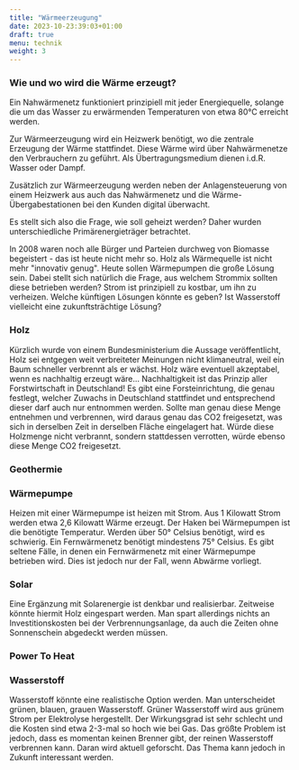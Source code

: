 ```yaml
---
title: "Wärmeerzeugung"
date: 2023-10-23:39:03+01:00
draft: true
menu: technik
weight: 3
---
```


### Wie und wo wird die Wärme erzeugt? 

Ein Nahwärmenetz funktioniert prinzipiell mit jeder Energiequelle, solange die um das Wasser zu erwärmenden Temperaturen von etwa 80°C erreicht werden.

Zur Wärmeerzeugung wird ein Heizwerk benötigt, wo die zentrale Erzeugung der Wärme stattfindet. Diese Wärme wird über Nahwärmenetze den Verbrauchern zu geführt. Als Übertragungsmedium dienen i.d.R. Wasser oder Dampf.

Zusätzlich zur Wärmeerzeugung werden neben der Anlagensteuerung von einem Heizwerk aus auch das Nahwärmenetz und die Wärme-Übergabestationen bei den Kunden digital überwacht.

Es stellt sich also die Frage, wie soll geheizt werden? Daher wurden unterschiedliche Primärenergieträger betrachtet.

In 2008 waren noch alle Bürger und Parteien durchweg von Biomasse begeistert - das ist heute nicht mehr so. Holz als Wärmequelle ist nicht mehr "innovativ genug". Heute sollen Wärmepumpen die große Lösung sein. Dabei stellt sich natürlich die Frage, aus welchem Strommix sollten diese betrieben werden? Strom ist prinzipiell zu kostbar, um ihn zu verheizen.
Welche künftigen Lösungen könnte es geben? Ist Wasserstoff vielleicht eine zukunftsträchtige Lösung?

### Holz

Kürzlich wurde von einem Bundesministerium die Aussage veröffentlicht, Holz sei entgegen weit verbreiteter Meinungen nicht klimaneutral, weil ein Baum schneller verbrennt als er wächst. Holz wäre eventuell akzeptabel, wenn es nachhaltig erzeugt wäre...
Nachhaltigkeit ist das Prinzip aller Forstwirtschaft in Deutschland! Es gibt eine Forsteinrichtung, die genau festlegt, welcher Zuwachs in Deutschland stattfindet und entsprechend dieser darf auch nur entnommen werden. Sollte man genau diese Menge entnehmen und verbrennen, wird daraus genau das CO2 freigesetzt, was sich in derselben Zeit in derselben Fläche eingelagert hat. Würde diese Holzmenge nicht verbrannt, sondern stattdessen verrotten, würde ebenso diese Menge CO2 freigesetzt.

### Geothermie

### Wärmepumpe

Heizen mit einer Wärmepumpe ist heizen mit Strom. Aus 1 Kilowatt Strom werden etwa 2,6 Kilowatt Wärme erzeugt.
Der Haken bei Wärmepumpen ist die benötigte Temperatur. Werden über 50° Celsius benötigt, wird es schwierig. Ein Fernwärmenetz benötigt mindestens 75° Celsius. Es gibt seltene Fälle, in denen ein Fernwärmenetz mit einer Wärmepumpe betrieben wird. Dies ist jedoch nur der Fall, wenn Abwärme vorliegt.

### Solar

Eine Ergänzung mit Solarenergie ist denkbar und realisierbar. Zeitweise könnte hiermit Holz eingespart werden. Man spart allerdings nichts an Investitionskosten bei der Verbrennungsanlage, da auch die Zeiten ohne Sonnenschein abgedeckt werden müssen.

### Power To Heat

### Wasserstoff

Wasserstoff könnte eine realistische Option werden. Man unterscheidet grünen, blauen, grauen Wasserstoff. Grüner Wasserstoff wird aus grünem Strom per Elektrolyse hergestellt. Der Wirkungsgrad ist sehr schlecht und die Kosten sind etwa 2-3-mal so hoch wie bei Gas.
Das größte Problem ist jedoch, dass es momentan keinen Brenner gibt, der reinen Wasserstoff verbrennen kann. Daran wird aktuell geforscht.
Das Thema kann jedoch in Zukunft interessant werden.

